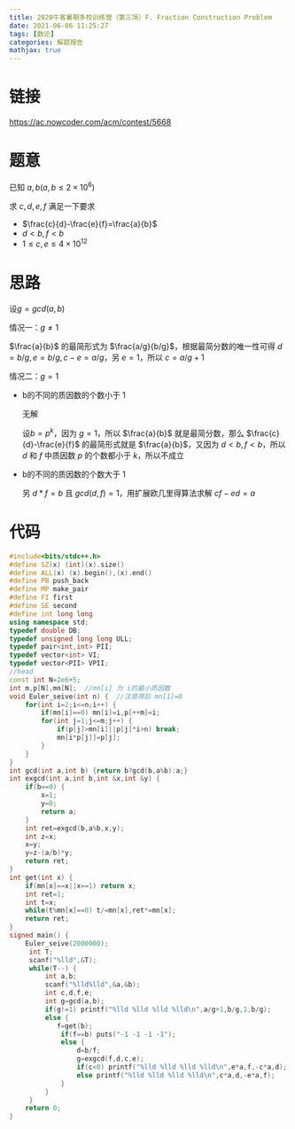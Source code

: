 ```yaml
---
title: 2020牛客暑期多校训练营（第三场）F. Fraction Construction Problem
date: 2021-06-06 11:25:27
tags: [数论]
categories: 解题报告
mathjax: true
---
```


# 链接

<https://ac.nowcoder.com/acm/contest/5668>

# 题意

已知 $a,b(a,b\le2\times10^6)$

求 $c,d,e,f$ 满足一下要求

- $\frac{c}{d}-\frac{e}{f}=\frac{a}{b}$
- $d<b,f<b$
- $1\le c,e\le 4\times10^{12}$

<!--more-->

# 思路

设$g=gcd(a,b)$

情况一：$g\ne1$

$\frac{a}{b}$ 的最简形式为 $\frac{a/g}{b/g}$，根据最简分数的唯一性可得 $d=b/g,e=b/g,c-e=a/g$，另 $e=1$，所以 $c=a/g+1$

情况二：$g=1$

- b的不同的质因数的个数小于 $1$

    无解

    设$b=p^k$，因为 $g=1$，所以 $\frac{a}{b}$ 就是最简分数，那么 $\frac{c}{d}-\frac{e}{f}$ 的最简形式就是 $\frac{a}{b}$，又因为 $d<b,f<b$，所以 $d$ 和 $f$ 中质因数 $p$ 的个数都小于 $k$，所以不成立

- b的不同的质因数的个数大于 $1$

    另 $d*f=b$ 且 $gcd(d,f)=1$，用扩展欧几里得算法求解 $cf-ed=a$

# 代码

```cpp
#include<bits/stdc++.h>
#define SZ(x) (int)(x).size()
#define ALL(x) (x).begin(),(x).end()
#define PB push_back
#define MP make_pair
#define FI first
#define SE second
#define int long long
using namespace std;
typedef double DB;
typedef unsigned long long ULL;
typedef pair<int,int> PII;
typedef vector<int> VI;
typedef vector<PII> VPII;
//head
const int N=2e6+5;
int m,p[N],mn[N];  //mn[i] 为 i的最小质因数
void Euler_seive(int n) {  //注意筛后 mn[1]=0
    for(int i=2;i<=n;i++) {
        if(mn[i]==0) mn[i]=i,p[++m]=i;
        for(int j=1;j<=m;j++) {
            if(p[j]>mn[i]||p[j]*i>n) break;
            mn[i*p[j]]=p[j];
        }
    }
}
int gcd(int a,int b) {return b?gcd(b,a%b):a;}
int exgcd(int a,int b,int &x,int &y) {
    if(b==0) {
        x=1;
        y=0;
        return a;
    }
    int ret=exgcd(b,a%b,x,y);
    int z=x;
    x=y;
    y=z-(a/b)*y;
    return ret;
}
int get(int x) {
    if(mn[x]==x||x==1) return x;
    int ret=1;
    int t=x;
    while(t%mn[x]==0) t/=mn[x],ret*=mn[x];
    return ret;
}
signed main() {
    Euler_seive(2000000);
     int T;
     scanf("%lld",&T);
     while(T--) {
         int a,b;
         scanf("%lld%lld",&a,&b);
         int c,d,f,e;
         int g=gcd(a,b);
         if(g!=1) printf("%lld %lld %lld %lld\n",a/g+1,b/g,1,b/g);
         else {
            f=get(b);
             if(f==b) puts("-1 -1 -1 -1");
             else {
                 d=b/f;
                 g=exgcd(f,d,c,e);
                 if(c<0) printf("%lld %lld %lld %lld\n",e*a,f,-c*a,d);
                 else printf("%lld %lld %lld %lld\n",c*a,d,-e*a,f);
             }
         }
     }
    return 0;
}
```